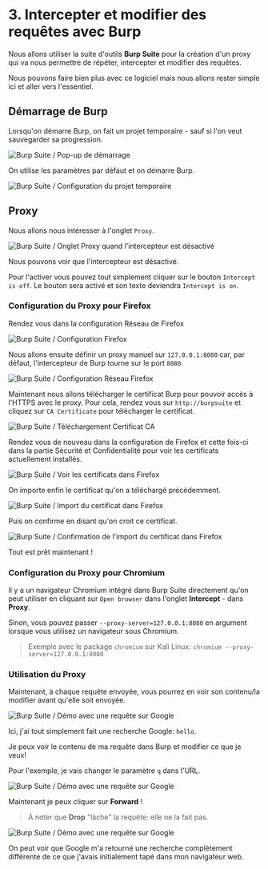 # 3. Intercepter et modifier des requêtes avec Burp

Nous allons utiliser la suite d'outils **Burp Suite** pour la création d'un proxy qui va nous
permettre de répéter, intercepter et modifier des requêtes.

Nous pouvons faire bien plus avec ce logiciel mais nous allons rester simple ici et aller vers l'essentiel.

## Démarrage de Burp

Lorsqu'on démarre Burp, on fait un projet temporaire - sauf si l'on veut sauvegarder sa progression.

![Burp Suite / Pop-up de démarrage](../../_assets/images/burp-suite-1.png)

On utilise les paramètres par défaut et on démarre Burp.

![Burp Suite / Configuration du projet temporaire](../../_assets/images/burp-suite-2.png)

## Proxy

Nous allons nous intéresser à l'onglet `Proxy`.

![Burp Suite / Onglet Proxy quand l'intercepteur est désactivé](../../_assets/images/burp-suite-3.png)

Nous pouvons voir que l'intercepteur est désactivé.

Pour l'activer vous pouvez tout simplement cliquer sur le bouton `Intercept is off`.
Le bouton sera activé et son texte deviendra `Intercept is on`.

### Configuration du Proxy pour Firefox

Rendez vous dans la configuration Réseau de Firefox  

![Burp Suite / Configuration Firefox](../../_assets/images/burp-suite-4.png)

Nous allons ensuite définir un proxy manuel sur `127.0.0.1:8080` car, par défaut, l'intercepteur de Burp tourne sur le port `8080`.

![Burp Suite / Configuration Réseau Firefox](../../_assets/images/burp-suite-5.png)

Maintenant nous allons télécharger le certificat Burp pour pouvoir accès à l'HTTPS avec le proxy.
Pour cela, rendez vous sur `http://burpsuite` et cliquez sur `CA Certificate` pour télécharger le certificat.

![Burp Suite / Téléchargement Certificat CA](../../_assets/images/burp-suite-6.png)

Rendez vous de nouveau dans la configuration de Firefox et cette fois-ci dans la partie Sécurité et Confidentialité pour voir les certificats actuellement installés.

![Burp Suite / Voir les certificats dans Firefox](../../_assets/images/burp-suite-7.png)

On importe enfin le certificat qu'on a téléchargé précédemment.

![Burp Suite / Import du certificat dans Firefox](../../_assets/images/burp-suite-8.png)

Puis on confirme en disant qu'on croit ce certificat.

![Burp Suite / Confirmation de l'import du certificat dans Firefox](../../_assets/images/burp-suite-9.png)

Tout est prêt maintenant !

### Configuration du Proxy pour Chromium

Il y a un navigateur Chromium intégré dans Burp Suite directement qu'on peut
utiliser en cliquant sur `Open browser` dans l'onglet **Intercept** - dans **Proxy**.

Sinon, vous pouvez passer `--proxy-server=127.0.0.1:8080` en argument lorsque vous utilisez
un navigateur sous Chromium.

> Exemple avec le package `chromium` sur Kali Linux: `chromium --proxy-server=127.0.0.1:8080`

### Utilisation du Proxy

Maintenant, à chaque requête envoyée, vous pourrez en voir son contenu/la modifier avant qu'elle soit envoyée.

![Burp Suite / Démo avec une requête sur Google](../../_assets/images/burp-suite-10.png)

Ici, j'ai tout simplement fait une recherche Google: `hello`.

Je peux voir le contenu de ma requête dans Burp et modifier ce que je veux!

Pour l'exemple, je vais changer le paramètre `q` dans l'URL.

![Burp Suite / Démo avec une requête sur Google](../../_assets/images/burp-suite-11.png)

Maintenant je peux cliquer sur **Forward** !

> À noter que **Drop** "lâche" la requête: elle ne la fait pas.

![Burp Suite / Démo avec une requête sur Google](../../_assets/images/burp-suite-12.png)

On peut voir que Google m'a retourné une recherche complètement différente de ce que j'avais initialement tapé
dans mon navigateur web.

